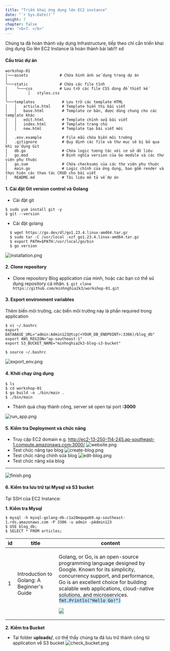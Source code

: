 ```yaml
---
title: "Triển khai ứng dụng lên EC2 instance"
date: "`r Sys.Date()`"
weight: 7
chapter: false
pre: "<b>7. </b>"
---
```


Chúng ta đã hoàn thành xây dựng Infrastructure, tiếp theo chỉ cần triển khai ứng dụng Go lên EC2 Instance là hoàn thành
bài lab!!! xd


#### Cấu trúc dự án

```
workshop-01
│───assets              # Chứa hình ảnh sử dụng trong dự án
│
└───static              # Chứa các file tĩnh
│    └───css            # Lưu trữ các file CSS dùng để thiết kế
│         │   styles.css  
│
└───templates            # Lưu trữ các template HTML
│   │   article.html     # Template hiển thị bài viết
│   │   base.html        # Template cơ bản, được dùng chung cho các template khác
│   │   edit.html        # Template chỉnh sửa bài viết
│   │   index.html       # Template trang chủ
│   │   new.html         # Template tạo bài viết mới
│
│   .env.example         # File mẫu chứa biến môi trường
│   .gitignore           # Quy định các file và thư mục sẽ bị bỏ qua khi sử dụng Git
│   db.go                # Chứa logic tương tác với cơ sở dữ liệu
│   go.mod               # Định nghĩa version của Go module và các thư viện phụ thuộc
│   go.sum               # Chứa checksums của các thư viện phụ thuộc
│   main.go              # Logic chính của ứng dụng, bao gồm render và thực hiện các thao tác CRUD cho bài viết
│   README.md            # Tài liệu mô tả về dự án

```

#### 1. Cài đặt Git version control và Golang

- Cài đặt git
```
$ sudo yum install git -y
$ git --version
```

- Cài đặt golang

```
  $ wget https://go.dev/dl/go1.23.4.linux-amd64.tar.gz
  $ sudo tar -C /usr/local -xzf go1.23.4.linux-amd64.tar.gz
  $ export PATH=$PATH:/usr/local/go/bin
  $ go version
```

![installation.png](/images/7-deploy-app-to-ec2/installation.png)

#### 2. Clone repository

- Clone repository Blog application của mình, hoặc các bạn có thể sử dụng repository cá nhân.
`$ git clone https://github.com/minhnghia2k3/workshop-01.git`

#### 3. Export environment variables


Thêm biến môi trường, các biến môi trường này là phần required trong application

```
$ vi ~/.bashrc
export DATABASE_URL="admin:Admin123@tcp(<YOUR_DB_ENDPOINT>:3306)/blog_db"
export AWS_REGION="ap-southeast-1"
export S3_BUCKET_NAME="minhnghia2k3-blog-s3-bucket"

$ source ~/.bashrc
```

![export_env.png](/images/7-deploy-app-to-ec2/export_env.png)


#### 4. Khởi chạy ứng dụng

```
$ ls
$ cd workshop-01
$ go build -o ./bin/main .
$ ./bin/main
```
- Thành quả chạy thành công, server sẽ open tại port **:3000**

![run_app.png](/images/7-deploy-app-to-ec2/run_app.png)

#### 5. Kiểm tra Deployment và chức năng

- Truy cập EC2 domain e.g. http://ec2-13-250-114-245.ap-southeast-1.compute.amazonaws.com:3000/
![website.png](/images/7-deploy-app-to-ec2/website.png)
- Test chức năng tạo blog
![create-blog.png](/images/7-deploy-app-to-ec2/create-blog.png)
- Test chức năng chỉnh sửa blog
![edit-blog.png](/images/7-deploy-app-to-ec2/edit-blog.png)
- Test chức năng xóa blog

---
![finish.png](/images/7-deploy-app-to-ec2/finish.png)

#### 6. Kiểm tra lưu trữ tại Mysql và S3 bucket

Tại SSH của EC2 Instance:

**1. Kiểm tra Mysql**

  ```
  $ mysql -h mysql-golang-db.c1a20mqwgeb9.ap-southeast-1.rds.amazonaws.com -P 3306 -u admin -pAdmin123
  $ USE blog_db;
  $ SELECT * FROM articles;
  ```
  | id  | title                                      | content                                                                                                                                                                                                                                                                                                                                                                                                                                                                                                                     |
  |-----|--------------------------------------------|-----------------------------------------------------------------------------------------------------------------------------------------------------------------------------------------------------------------------------------------------------------------------------------------------------------------------------------------------------------------------------------------------------------------------------------------------------------------------------------------------------------------------------|
  | 1   | Introduction to Golang: A Beginner's Guide | <p>Golang, or Go, is an open-source programming language designed by Google. Known for its simplicity, concurrency support, and performance, Go is an excellent choice for building scalable web applications, cloud-native solutions, and microservices.<br><span style="background-color: rgb(194, 224, 244);">`fmt.Println("Hello Go!")`</span></p><p><span style="background-color: rgb(194, 224, 244);"><img src="https://minhnghia2k3-blog-s3-bucket.s3.amazonaws.com/uploads/1736500595218035330.png"></span></p> |
  


**2. Kiểm tra Bucket**
  - Tại folder **uploads/**, có thể thấy chúng ta đã lưu trữ thành công từ application về S3 bucket
  ![check_bucket.png](/images/7-deploy-app-to-ec2/check-bucket.png)
